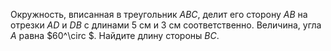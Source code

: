 Окружность, вписанная в треугольник $ABC$, делит его сторону $AB$ на отрезки $AD$ и $DB$ с длинами 5 см и 3 см соответственно. Величина, угла $A$ равна $60^\circ $. Найдите длину стороны $BC$.